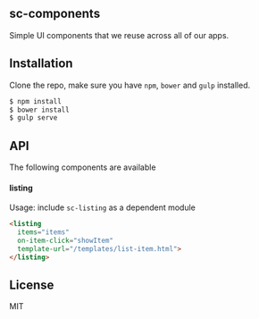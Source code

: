 ## sc-components

Simple UI components that we reuse across all of our apps.

## Installation

Clone the repo, make sure you have `npm`, `bower` and `gulp` installed.

```sh
$ npm install
$ bower install
$ gulp serve
```

## API

The following components are available

#### listing

Usage:
include `sc-listing` as a dependent module

```html
<listing
  items="items"
  on-item-click="showItem"
  template-url="/templates/list-item.html">
</listing>
```

## License

MIT

